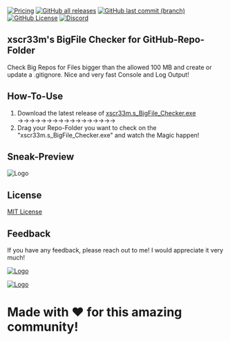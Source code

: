 ﻿[![Pricing](https://img.shields.io/badge/Price-Free-green?style=for-the-badge&color=green)](https://github.com/xscr33m/BigFile_Checker/)
[![GitHub all releases](https://img.shields.io/github/downloads/xscr33m/BigFile_Checker/total?style=for-the-badge&color=gold)](https://github.com/xscr33m/BigFile_Checker/releases)
[![GitHub last commit (branch)](https://img.shields.io/github/last-commit/xscr33m/BigFile_Checker/Master?style=for-the-badge&color=gold)](https://github.com/xscr33m/BigFile_Checker/commits/Master/)
[![GitHub License](https://img.shields.io/github/license/xscr33m/BigFile_Checker?style=for-the-badge&color=gold)](https://spdx.org/licenses/)
[![Discord](https://img.shields.io/discord/1102440447835648124?style=for-the-badge&label=Discord&color=gold)](https://discord.com/invite/PasvscT4Nh)

 
## xscr33m's BigFile Checker for GitHub-Repo-Folder

Check Big Repos for Files bigger than the allowed 100 MB and create or update a .gitignore. Nice and very fast Console and Log Output!


## How-To-Use

   1. Download the latest release of [xscr33m.s_BigFile_Checker.exe](https://github.com/xscr33m/BigFile_Checker/releases)  →→→→→→→→→→→→→→→→→
   2. Drag your Repo-Folder you want to check on the "xscr33m.s_BigFile_Checker.exe" and watch the Magic happen!


## Sneak-Preview

![Logo](https://cdn.discordapp.com/attachments/1183147757612040324/1183166943256133762/BigFile_Checker_Preview.png)


## License

[MIT License](https://spdx.org/licenses/)


## Feedback

If you have any feedback, please reach out to me!
I would appreciate it very much! 

[![Logo](https://cdn.discordapp.com/attachments/1182770512133361754/1183151523581153462/Discord_Banner.png)](https://discord.com/invite/PasvscT4Nh)

[![Logo](https://cdn.discordapp.com/attachments/1182770512133361754/1183155022419197982/PayPal_Donate.png)](https://www.paypal.com/paypalme/dheil53)

# Made with ♥ for this amazing community!
